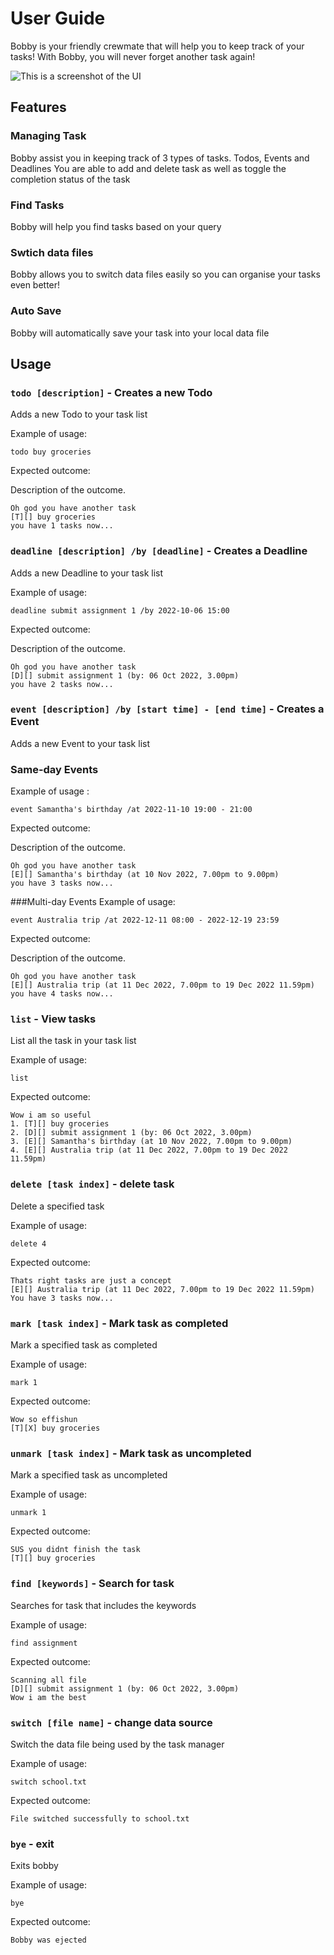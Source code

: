 # User Guide

Bobby is your friendly crewmate that will help you 
to keep track of your tasks! 
With Bobby, you will never forget another task again!

![This is a screenshot of the UI](https://github.com/ruihan00/ip/blob/master/docs/UI.png?raw=true)
## Features 

### Managing Task

Bobby assist you in keeping track of 3 types of tasks. Todos, Events and Deadlines
You are able to add and delete task as well as toggle the completion status of the task
### Find Tasks

Bobby will help you find tasks based on your query


### Swtich data files

Bobby allows you to switch data files easily so you can organise your tasks even better!

### Auto Save

Bobby will automatically save your task into your local data file

## Usage

### `todo [description]` - Creates a new Todo

Adds a new Todo to your task list

Example of usage: 

`todo buy groceries`

Expected outcome:

Description of the outcome.

```
Oh god you have another task
[T][] buy groceries
you have 1 tasks now...
```

### `deadline [description] /by [deadline]` - Creates a Deadline

Adds a new Deadline to your task list

Example of usage:

`deadline submit assignment 1 /by 2022-10-06 15:00`

Expected outcome:

Description of the outcome.

```
Oh god you have another task
[D][] submit assignment 1 (by: 06 Oct 2022, 3.00pm) 
you have 2 tasks now...
```

### `event [description] /by [start time] - [end time]` - Creates a Event

Adds a new Event to your task list


### Same-day Events
Example of usage :

`event Samantha's birthday /at 2022-11-10 19:00 - 21:00`

Expected outcome:

Description of the outcome.

```
Oh god you have another task
[E][] Samantha's birthday (at 10 Nov 2022, 7.00pm to 9.00pm) 
you have 3 tasks now...
```

###Multi-day Events
Example of usage:

`event Australia trip /at 2022-12-11 08:00 - 2022-12-19 23:59`

Expected outcome:

Description of the outcome.

```
Oh god you have another task
[E][] Australia trip (at 11 Dec 2022, 7.00pm to 19 Dec 2022 11.59pm) 
you have 4 tasks now...
```
### `list` - View tasks

List all the task in your task list

Example of usage:

`list`

Expected outcome:

```
Wow i am so useful
1. [T][] buy groceries
2. [D][] submit assignment 1 (by: 06 Oct 2022, 3.00pm) 
3. [E][] Samantha's birthday (at 10 Nov 2022, 7.00pm to 9.00pm) 
4. [E][] Australia trip (at 11 Dec 2022, 7.00pm to 19 Dec 2022 11.59pm) 
```
### `delete [task index]` - delete task

Delete a specified task

Example of usage:

`delete 4`

Expected outcome:

```
Thats right tasks are just a concept
[E][] Australia trip (at 11 Dec 2022, 7.00pm to 19 Dec 2022 11.59pm) 
You have 3 tasks now...
```

### `mark [task index]` - Mark task as completed

Mark a specified task as completed

Example of usage:

`mark 1`

Expected outcome:

```
Wow so effishun
[T][X] buy groceries
```

### `unmark [task index]` - Mark task as uncompleted

Mark a specified task as uncompleted

Example of usage:

`unmark 1`

Expected outcome:

```
SUS you didnt finish the task
[T][] buy groceries
```

### `find [keywords]` - Search for task

Searches for task that includes the keywords

Example of usage:

`find assignment`

Expected outcome:

```
Scanning all file
[D][] submit assignment 1 (by: 06 Oct 2022, 3.00pm) 
Wow i am the best
```

### `switch [file name]` - change data source

Switch the data file being used by the task manager

Example of usage:

`switch school.txt`

Expected outcome:

```
File switched successfully to school.txt
```

### `bye` - exit

Exits bobby

Example of usage:

`bye`

Expected outcome:

```
Bobby was ejected
```
